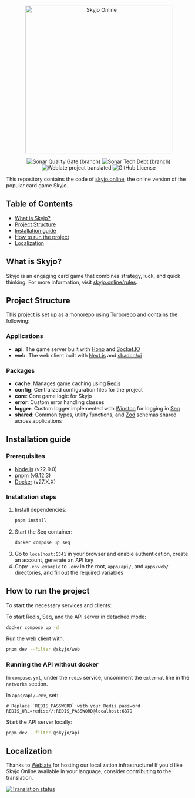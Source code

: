 <p align="center">
  <a href="https://www.skyjo.online">
    <img src="https://www.skyjo.online/svg/logo.svg" alt="Skyjo Online" width="400" />
  </a>
</p>

<p align="center">
  <img alt="Sonar Quality Gate (branch)" src="https://img.shields.io/sonar/quality_gate/maxentr_skyjo/trunk?server=https%3A%2F%2Fsonarcloud.io">
  <img alt="Sonar Tech Debt (branch)" src="https://img.shields.io/sonar/tech_debt/maxentr_skyjo/trunk?server=https%3A%2F%2Fsonarcloud.io">
  <img alt="Weblate project translated" src="https://img.shields.io/weblate/progress/skyjo-online">
  <img alt="GitHub License" src="https://img.shields.io/github/license/maxentr/skyjo">
</p>

This repository contains the code of [skyjo.online](https://www.skyjo.online), the online version of the popular card game Skyjo.

## Table of Contents

- [What is Skyjo?](#what-is-skyjo)
- [Project Structure](#project-structure)
- [Installation guide](#installation-guide)
- [How to run the project](#how-to-run-the-project)
- [Localization](#localization)

## What is Skyjo?

Skyjo is an engaging card game that combines strategy, luck, and quick thinking. For more information, visit [skyjo.online/rules](https://www.skyjo.online/rules).

## Project Structure

This project is set up as a monorepo using [Turborepo](https://turbo.build/repo) and contains the following:

### Applications

- **api**: The game server built with [Hono](https://hono.dev/) and [Socket.IO](https://socket.io/)
- **web**: The web client built with [Next.js](https://nextjs.org/) and [shadcn/ui](https://ui.shadcn.com/)

### Packages

- **cache**: Manages game caching using [Redis](https://redis.io/)
- **config**: Centralized configuration files for the project
- **core**: Core game logic for Skyjo
- **error**: Custom error handling classes
- **logger**: Custom logger implemented with [Winston](https://github.com/winstonjs/winston) for logging in [Seq](https://datalust.co/seq)
- **shared**: Common types, utility functions, and [Zod](https://zod.dev/) schemas shared across applications

## Installation guide

### Prerequisites
- [Node.js](https://nodejs.org/en/) (v22.9.0)
- [pnpm](https://pnpm.io/) (v9.12.3)
- [Docker](https://www.docker.com/) (v27.X.X)

### Installation steps
1. Install dependencies:
   ```bash
   pnpm install
   ```
2. Start the Seq container:
   ```bash
   docker compose up seq
   ```
3. Go to `localhost:5341` in your browser and enable authentication, create an account, generate an API key
4. Copy `.env.example` to `.env` in the root, `apps/api/`, and `apps/web/` directories, and fill out the required variables

## How to run the project

To start the necessary services and clients:

To start Redis, Seq, and the API server in detached mode:
```bash
docker compose up -d
```

Run the web client with:
   ```bash
   pnpm dev --filter @skyjo/web
   ```

### Running the API without docker

In `compose.yml`, under the `redis` service, uncomment the `external` line in the `networks` section.

In `apps/api/.env`, set:
```env
# Replace `REDIS_PASSWORD` with your Redis password
REDIS_URL=redis://:REDIS_PASSWORD@localhost:6379
```

Start the API server locally:
```bash
pnpm dev --filter @skyjo/api
```

## Localization

Thanks to [Weblate](https://hosted.weblate.org/engage/skyjo-online/) for hosting our localization infrastructure! If you'd like Skyjo Online available in your language, consider contributing to the translation.

<a href="https://hosted.weblate.org/engage/skyjo-online/">
<img src="https://hosted.weblate.org/widget/skyjo-online/web/horizontal-auto.svg" alt="Translation status" />
</a>
